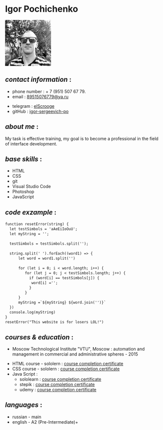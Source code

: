 # Igor Pochichenko
![avatar_pic](/img/avatar.jpg)
## *contact information* :
- phone number : + 7 (951) 507 67 79.<br>
- email : 89515076779@ya.ru<br>

* telegram : [elScrooge](https://t.me/elScrooge)<br>
* gitHub : [igor-sergeevich-po](https://github.com/igor-sergeevich-po)<br>

## *about me* :
My task is effective training, my goal is to become a professional in the field<br> of interface development.

## *base skills* :
- HTML
- CSS
- git
- Visual Studio Code
- Photoshop
- JavaScript
## *code exzample* :
```
function resetError(string) {
  let testSimbols = 'aAeEiIoOuU';
  let myString = '';

  testSimbols = testSimbols.split('');
  
  string.split(' ').forEach((word1) => {
      let word = word1.split('')
     
      for (let i = 0; i < word.length; i++) {
         for (let j = 0; j < testSimbols.length; j++) {
           if (word[i] == testSimbols[j]) {
            word[i] ='';
           }
         }
      }
      myString =`${myString} ${word.join('')}`
  })
  console.log(myString)
}
resetError("This website is for losers LOL!")
```
## *courses & education* :
* Moscow Technological Institute "VTU", Moscow : automation and management in commercial and administrative spheres - 2015
- HTML course - sololern : [
course completion certificate](https://www.sololearn.com/Certificate/1014-9727737/pdf/)
- CSS course - sololern : [
course completion certificate](https://www.sololearn.com/Certificate/1023-9727737/pdf/)
- Java Script :
   - sololearn : [course completion certificate](https://www.sololearn.com/certificates/course/en/9727737/1024/landscape/png)
   - stepik : [course completion certificate](https://stepik.org/cert/1346296)
   - udemy : [course completion certificate](https://udemy-certificate.s3.amazonaws.com/image/UC-b9ba6859-672f-4f83-9b0e-5e90cb1cb832.jpg?v=1640435180000)
## *languages* :
- russian - main
- english - A2 (Pre-Intermediate)+